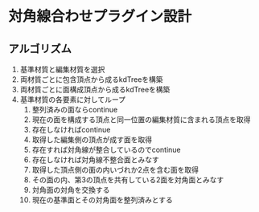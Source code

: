 # 対角線合わせプラグイン設計

## アルゴリズム

1. 基準材質と編集材質を選択
2. 両材質ごとに包含頂点から成るkdTreeを構築
3. 両材質ごとに面構成頂点から成るkdTreeを構築
4. 基準材質の各要素に対してループ
   1. 整列済みの面ならcontinue
   2. 現在の面を構成する頂点と同一位置の編集材質に含まれる頂点を取得
   3. 存在しなければcontinue
   4. 取得した編集側の頂点が成す面を取得
   5. 存在すれば対角線が整合しているのでcontinue
   6. 存在しなければ対角線不整合面とみなす
   7. 取得した頂点側の面の内いづれか2点を含む面を取得
   8. その面の内、第3の頂点を共有している2面を対角面とみなす
   9. 対角面の対角を交換する
   10. 現在の基準面とその対角面を整列済みとする